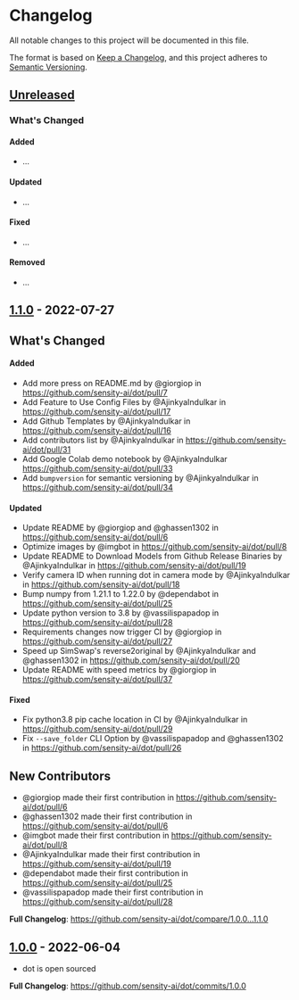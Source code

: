 # Changelog

All notable changes to this project will be documented in this file.

The format is based on [Keep a Changelog](https://keepachangelog.com/en/1.0.0/),
and this project adheres to [Semantic Versioning](https://semver.org/spec/v2.0.0.html).

## [Unreleased]

### What's Changed

#### Added

* ...

#### Updated

* ...

#### Fixed

* ...

#### Removed

* ...

## [1.1.0] - 2022-07-27

## What's Changed

#### Added

* Add more press on README.md by @giorgiop in https://github.com/sensity-ai/dot/pull/7
* Add Feature to Use Config Files by @AjinkyaIndulkar in https://github.com/sensity-ai/dot/pull/17
* Add Github Templates by @AjinkyaIndulkar in https://github.com/sensity-ai/dot/pull/16
* Add contributors list by @AjinkyaIndulkar in https://github.com/sensity-ai/dot/pull/31
* Add Google Colab demo notebook by @AjinkyaIndulkar https://github.com/sensity-ai/dot/pull/33
* Add `bumpversion` for semantic versioning by @AjinkyaIndulkar in https://github.com/sensity-ai/dot/pull/34

#### Updated

* Update README by @giorgiop and @ghassen1302 in https://github.com/sensity-ai/dot/pull/6
* Optimize images by @imgbot in https://github.com/sensity-ai/dot/pull/8
* Update README to Download Models from Github Release Binaries by @AjinkyaIndulkar in https://github.com/sensity-ai/dot/pull/19
* Verify camera ID when running dot in camera mode by @AjinkyaIndulkar in https://github.com/sensity-ai/dot/pull/18
* Bump numpy from 1.21.1 to 1.22.0 by @dependabot in https://github.com/sensity-ai/dot/pull/25
* Update python version to 3.8 by @vassilispapadop in https://github.com/sensity-ai/dot/pull/28
* Requirements changes now trigger CI by @giorgiop in https://github.com/sensity-ai/dot/pull/27
* Speed up SimSwap's reverse2original by @AjinkyaIndulkar and @ghassen1302 in https://github.com/sensity-ai/dot/pull/20
* Update README with speed metrics by @giorgiop in https://github.com/sensity-ai/dot/pull/37

#### Fixed

* Fix python3.8 pip cache location in CI by @AjinkyaIndulkar in https://github.com/sensity-ai/dot/pull/29
* Fix `--save_folder` CLI Option by @vassilispapadop and @ghassen1302 in https://github.com/sensity-ai/dot/pull/26

## New Contributors

* @giorgiop made their first contribution in https://github.com/sensity-ai/dot/pull/6
* @ghassen1302 made their first contribution in https://github.com/sensity-ai/dot/pull/6
* @imgbot made their first contribution in https://github.com/sensity-ai/dot/pull/8
* @AjinkyaIndulkar made their first contribution in https://github.com/sensity-ai/dot/pull/19
* @dependabot made their first contribution in https://github.com/sensity-ai/dot/pull/25
* @vassilispapadop made their first contribution in https://github.com/sensity-ai/dot/pull/28

**Full Changelog**: https://github.com/sensity-ai/dot/compare/1.0.0...1.1.0

## [1.0.0] - 2022-06-04

* dot is open sourced

**Full Changelog**: https://github.com/sensity-ai/dot/commits/1.0.0

[Unreleased]: https://github.com/sensity-ai/dot/compare/1.1.0...HEAD
[1.1.0]: https://github.com/sensity-ai/dot/compare/1.0.0...1.1.0
[1.0.0]: https://github.com/sensity-ai/dot/releases/tag/1.0.0
